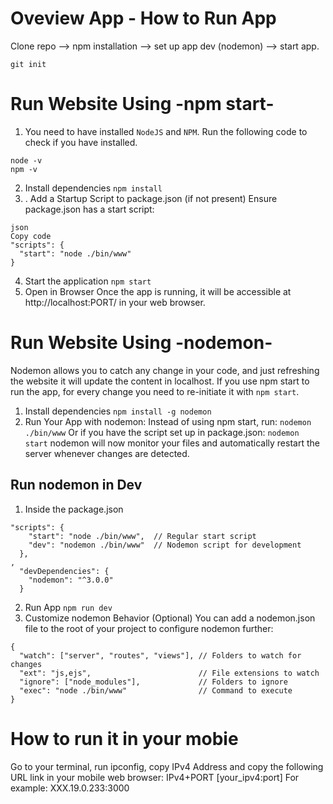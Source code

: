 # Oveview App - How to Run App
Clone repo --> npm installation --> set up app dev (nodemon) --> start app.

`git init`
# Run Website Using -npm start-
1) You need to have installed `NodeJS` and `NPM`. Run the following code to check if you have installed. 
```
node -v
npm -v
```
2) Install dependencies
`npm install`
3) . Add a Startup Script to package.json (if not present)
Ensure package.json has a start script:
```
json
Copy code
"scripts": {
  "start": "node ./bin/www"
}
```
4) Start the application
`npm start`
5) Open in Browser
Once the app is running, it will be accessible at http://localhost:PORT/ in your web browser. 

# Run Website Using -nodemon-
Nodemon allows you to catch any change in your code, and just refreshing the website it will update the content in localhost.
If you use npm start to run the app, for every change you need to re-initiate it with `npm start`.
1) Install dependencies
`npm install -g nodemon`
2) Run Your App with nodemon: Instead of using npm start, run:
`nodemon ./bin/www`
Or if you have the script set up in package.json:
`nodemon start`
nodemon will now monitor your files and automatically restart the server whenever changes are detected.

## Run nodemon in Dev
1) Inside the package.json
```
"scripts": {
    "start": "node ./bin/www",  // Regular start script
    "dev": "nodemon ./bin/www"  // Nodemon script for development
  },
,
  "devDependencies": {
    "nodemon": "^3.0.0"
  }
```
2) Run App
`npm run dev`
3) Customize nodemon Behavior (Optional)
You can add a nodemon.json file to the root of your project to configure nodemon further:
```
{
  "watch": ["server", "routes", "views"], // Folders to watch for changes
  "ext": "js,ejs",                        // File extensions to watch
  "ignore": ["node_modules"],             // Folders to ignore
  "exec": "node ./bin/www"                // Command to execute
}
```
# How to run it in your mobie
Go to your terminal, run ipconfig, copy IPv4 Address and copy the following URL link in your mobile web browser:
IPv4+PORT
[your_ipv4:port]
For example: XXX.19.0.233:3000
